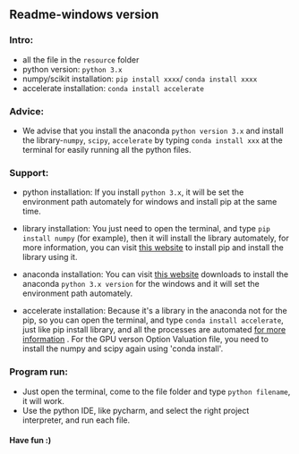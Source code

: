 ## Readme-windows version

### **Intro**:
 - all the file in the `resource` folder
 - python version: `python 3.x`
 - numpy/scikit installation: `pip install xxxx`/ `conda install xxxx`
 - accelerate installation: `conda install accelerate`

### **Advice**:
 - We advise that you install the anaconda `python version 3.x` and install the library-`numpy`, `scipy`, `accelerate` by typing `conda install xxx` at the terminal for easily running all the python files.

### **Support**:
 - python installation:
If you install `python 3.x`, it will be set the environment path automately for windows and install pip at the same time.

 - library installation:
You just need to open the terminal, and type `pip install numpy` (for example), then it will install the library automately, for more information, you can visit [this website](https://pip.pypa.io/en/stable/installing/) to install pip and install the library using it.

 - anaconda installation:
You can visit [this website](https://www.continuum.io/) downloads to install the anaconda `python 3.x version` for the windows and it will set the environment path automately.

 - accelerate installation:
Because it's a library in the anaconda not for the pip, so you can open the terminal, and type `conda install accelerate`, just like pip install library, and all the processes are automated 
[ for more information](https://docs.continuum.io/accelerate/) . For the GPU verson Option Valuation file, you need to install the numpy and scipy again using 'conda install'.

### **Program run**:
 - Just open the terminal, come to the file folder and type `python filename`, it will work.
 - Use the python IDE, like pycharm, and select the right project interpreter, and run each file.

#### Have fun :)
